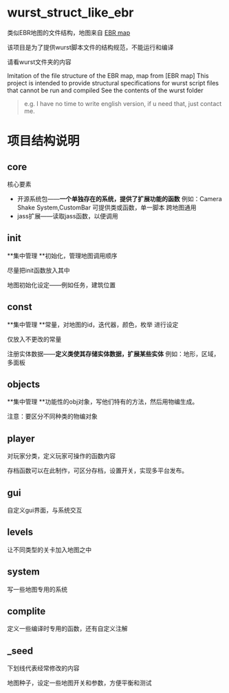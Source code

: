 # wurst_struct_like_ebr
类似EBR地图的文件结构，地图来自   [EBR map](**https://github.com/Frotty/EBR**)

该项目是为了提供wurst脚本文件的结构规范，不能运行和编译

请看wurst文件夹的内容

Imitation of the file structure of the EBR map, map from [EBR map]
This project is intended to provide structural specifications for wurst script files that cannot be run and compiled
See the contents of the wurst folder

> e.g. I have no time to write english version, if u need that, just contact me.

# 项目结构说明

## core

核心要素

- 开源系统包——**一个单独存在的系统，提供了扩展功能的函数**
  							例如：Camera Shake System,CustomBar
    							可提供类或函数，单一脚本 跨地图通用
- jass扩展——读取jass函数，以便调用

## init

**集中管理 **初始化，管理地图调用顺序

尽量把init函数放入其中

地图初始化设定——例如任务，建筑位置

## const

**集中管理 **常量，对地图的id，迭代器，颜色，枚举  进行设定

仅放入不更改的常量

注册实体数据——**定义类使其存储实体数据，扩展某些实体**
                               例如：地形，区域，多面板

## objects

**集中管理 **功能性的obj对象，写他们特有的方法，然后用物编生成。

注意：要区分不同种类的物编对象

## player

对玩家分类，定义玩家可操作的函数内容

存档函数可以在此制作，可区分存档，设置开关，实现多平台发布。

## gui

自定义gui界面，与系统交互

## levels

让不同类型的关卡加入地图之中

## system

写一些地图专用的系统

## complite

定义一些编译时专用的函数，还有自定义注解

## _seed

下划线代表经常修改的内容

地图种子，设定一些地图开关和参数，方便平衡和测试

